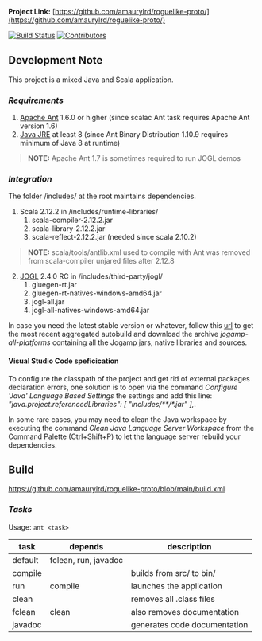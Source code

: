 **Project Link:** [https://github.com/amaurylrd/roguelike-proto/](https://github.com/amaurylrd/roguelike-proto/)

[![Build Status](https://travis-ci.org/amaurylrd/roguelike-proto.png?branch=master)](https://travis-ci.org/amaurylrd/roguelike-proto "Continuous Integration")
[![Contributors][contributors-shield]][contributors-url]

[contributors-shield]: https://img.shields.io/github/contributors/amaurylrd/roguelike-proto.svg?style=flat-square
[contributors-url]: https://github.com/amaurylrd/roguelike-proto/graphs/contributors

## Development Note

This project is a mixed Java and Scala application.

### *Requirements*

1. [Apache Ant](https://ant.apache.org/bindownload.cgi) 1.6.0 or higher (since scalac Ant task requires Apache Ant version 1.6)
1. [Java JRE](https://www.com./en/download/) at least 8 (since Ant Binary Distribution 1.10.9 requires minimum of Java 8 at runtime)

>**NOTE:** Apache Ant 1.7 is sometimes required to run JOGL demos

### *Integration*

The folder /includes/ at the root maintains dependencies.

1. Scala 2.12.2 in /includes/runtime-libraries/
   1. scala-compiler-2.12.2.jar
   1. scala-library-2.12.2.jar
   1. scala-reflect-2.12.2.jar (needed since scala 2.10.2)

>**NOTE:** scala/tools/antlib.xml used to compile with Ant was removed from scala-compiler unjared files after 2.12.8

2. [JOGL](https://jogamp.org/) 2.4.0 RC in /includes/third-party/jogl/
   1. gluegen-rt.jar
   1. gluegen-rt-natives-windows-amd64.jar
   1. jogl-all.jar
   1. jogl-all-natives-windows-amd64.jar
   
In case you need the latest stable version or whatever, follow this [url](jogamp.org/deployment/v2.4.0-rc-20210111/fat/jogamp-fat.jar) to get the most recent aggregated autobuild and download the archive *jogamp-all-platforms* containing all the Jogamp jars, native libraries and sources.

#### Visual Studio Code speficication

To configure the classpath of the project and get rid of external packages declaration errors, one solution is to open via the command *Configure 'Java' Language Based Settings* the settings and add this line: *"java.project.referencedLibraries": [ "includes/\*\*/\*.jar" ],*.

In some rare cases, you may need to clean the Java workspace by executing the command *Clean Java Language Server Workspace*
from the Command Palette (Ctrl+Shift+P) to let the language server rebuild your dependencies.

## Build

https://github.com/amaurylrd/roguelike-proto/blob/main/build.xml

### *Tasks*

Usage: ```ant <task>```

| task      | depends               | description                  |
|---------  |---------------------  | ---------------------------  |
| default   | fclean, run, javadoc  |                              |
| compile   |                       | builds from src/ to bin/     |
| run       | compile               | launches the application     |
| clean     |                       | removes all .class files     |
| fclean    | clean                 | also removes documentation   |
| javadoc   |                       | generates code documentation |
